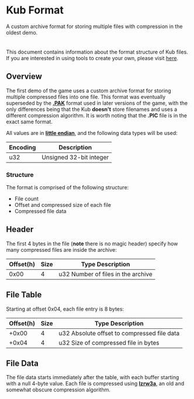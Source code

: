 # Kub Format

A custom archive format for storing multiple files with compression in the oldest demo.

<div class="tip custom-block" style="padding-top: 8px">

This document contains information about the format structure of Kub files.
If you are interested in using tools to create your own, please visit [here](../tools/quilt.md).

</div>

## Overview

The first demo of the game uses a custom archive format for storing multiple compressed files into one file.
This format was eventually superseded by the [**.PAK**](./pak) format used in later versions of the game, with the only differences being that the Kub **doesn't** store filenames and uses a different compression algorithm.
It is worth noting that the **.PIC** file is in the exact same format.

All values are in [**little endian**](https://en.wikipedia.org/wiki/Endianness), and the following data types will be used:

| Encoding | Description             |
| -------- | ----------------------- |
| u32      | Unsigned 32-bit integer |

### Structure

The format is comprised of the following structure:

- File count
- Offset and compressed size of each file
- Compressed file data

## Header

The first 4 bytes in the file (**note** there is no magic header) specify how many compressed files are inside the archive:

| Offset(h) | Size | Type Description                   |
| --------- | ---- | ---------------------------------- |
| 0x00      | 4    | u32 Number of files in the archive |

## File Table

Starting at offset 0x04, each file entry is 8 bytes:

| Offset(h) | Size | Type Description                            |
| --------- | ---- | ------------------------------------------- |
| +0x00     | 4    | u32 Absolute offset to compressed file data |
| +0x04     | 4    | u32 Size of compressed file in bytes        |

## File Data

The file data starts immediately after the table, with each buffer starting with a null 4-byte value.
Each file is compressed using [**lzrw3a**](http://www.ross.net/compression/lzrw3a.html), an old and somewhat obscure compression algorithm.
